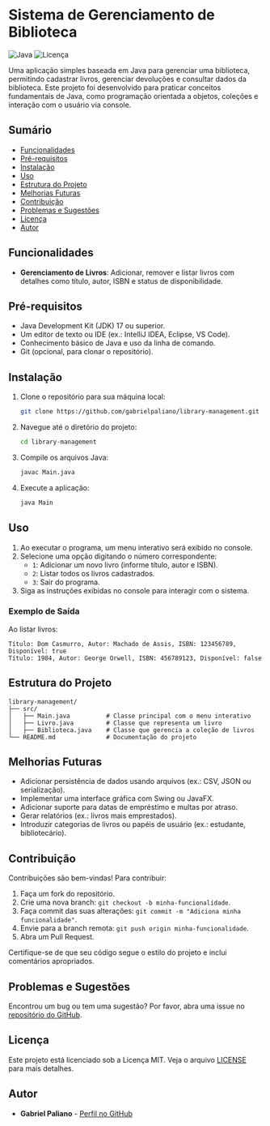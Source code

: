 # Sistema de Gerenciamento de Biblioteca

![Java](https://img.shields.io/badge/Java-24-blue) ![Licença](https://img.shields.io/badge/Licença-MIT-green)

Uma aplicação simples baseada em Java para gerenciar uma biblioteca, permitindo cadastrar livros, gerenciar devoluções e consultar dados da biblioteca. Este projeto foi desenvolvido para praticar conceitos fundamentais de Java, como programação orientada a objetos, coleções e interação com o usuário via console.

## Sumário
- [Funcionalidades](#funcionalidades)
- [Pré-requisitos](#pré-requisitos)
- [Instalação](#instalação)
- [Uso](#uso)
- [Estrutura do Projeto](#estrutura-do-projeto)
- [Melhorias Futuras](#melhorias-futuras)
- [Contribuição](#contribuição)
- [Problemas e Sugestões](#problemas-e-sugestões)
- [Licença](#licença)
- [Autor](#autor)

## Funcionalidades
- **Gerenciamento de Livros**: Adicionar, remover e listar livros com detalhes como título, autor, ISBN e status de disponibilidade.

## Pré-requisitos
- Java Development Kit (JDK) 17 ou superior.
- Um editor de texto ou IDE (ex.: IntelliJ IDEA, Eclipse, VS Code).
- Conhecimento básico de Java e uso da linha de comando.
- Git (opcional, para clonar o repositório).

## Instalação
1. Clone o repositório para sua máquina local:
   ```bash
   git clone https://github.com/gabrielpaliano/library-management.git
   ```
2. Navegue até o diretório do projeto:
   ```bash
   cd library-management
   ```
3. Compile os arquivos Java:
   ```bash
   javac Main.java
   ```
4. Execute a aplicação:
   ```bash
   java Main
   ```

## Uso
1. Ao executar o programa, um menu interativo será exibido no console.
2. Selecione uma opção digitando o número correspondente:
   - `1`: Adicionar um novo livro (informe título, autor e ISBN).
   - `2`: Listar todos os livros cadastrados.
   - `3`: Sair do programa.
3. Siga as instruções exibidas no console para interagir com o sistema.

### Exemplo de Saída
Ao listar livros:
```
Título: Dom Casmurro, Autor: Machado de Assis, ISBN: 123456789, Disponível: true
Título: 1984, Autor: George Orwell, ISBN: 456789123, Disponível: false
```

## Estrutura do Projeto
```
library-management/
├── src/
│   ├── Main.java          # Classe principal com o menu interativo
│   ├── Livro.java         # Classe que representa um livro
│   ├── Biblioteca.java    # Classe que gerencia a coleção de livros
└── README.md              # Documentação do projeto
```

## Melhorias Futuras
- Adicionar persistência de dados usando arquivos (ex.: CSV, JSON ou serialização).
- Implementar uma interface gráfica com Swing ou JavaFX.
- Adicionar suporte para datas de empréstimo e multas por atraso.
- Gerar relatórios (ex.: livros mais emprestados).
- Introduzir categorias de livros ou papéis de usuário (ex.: estudante, bibliotecário).

## Contribuição
Contribuições são bem-vindas! Para contribuir:
1. Faça um fork do repositório.
2. Crie uma nova branch: `git checkout -b minha-funcionalidade`.
3. Faça commit das suas alterações: `git commit -m "Adiciona minha funcionalidade"`.
4. Envie para a branch remota: `git push origin minha-funcionalidade`.
5. Abra um Pull Request.

Certifique-se de que seu código segue o estilo do projeto e inclui comentários apropriados.

## Problemas e Sugestões
Encontrou um bug ou tem uma sugestão? Por favor, abra uma issue no [repositório do GitHub](https://github.com/gabrielpaliano/library-management/issues).

## Licença
Este projeto está licenciado sob a Licença MIT. Veja o arquivo [LICENSE](LICENSE) para mais detalhes.

## Autor
- **Gabriel Paliano** - [Perfil no GitHub](https://github.com/gabrielpaliano)
